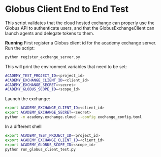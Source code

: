 # Globus Client End to End Test

This script validates that the cloud hosted exchange can properly use the Globus API to authenticate users, and that the GlobusExchangeClient can launch agents and delegate tokens to them.

**Running**
First register a Globus client id for the academy exchange server. Run the script:
```bash
python register_exchange_server.py
```

This will print the environment variables that need to be set:
```bash
ACADEMY_TEST_PROJECT_ID=<project_id>
ACADEMY_EXCHANGE_CLIENT_ID=<client_id>
ACADEMY_EXCHANGE_SECRET=<secret>
ACADEMY_GLOBUS_SCOPE_ID=<scope_id>
```

Launch the exchange:
```bash
export ACADEMY_EXCHANGE_CLIENT_ID=<client_id>
export ACADEMY_EXCHANGE_SECRET=<secret>
python -m academy.exchange.cloud --config exchange_config.toml
```

In a different shell
```bash
export ACADEMY_TEST_PROJECT_ID=<project_id>
export ACADEMY_EXCHANGE_CLIENT_ID=<client_id>
export ACADEMY_GLOBUS_SCOPE_ID=<scope_id>
python run_globus_client_test.py
```
